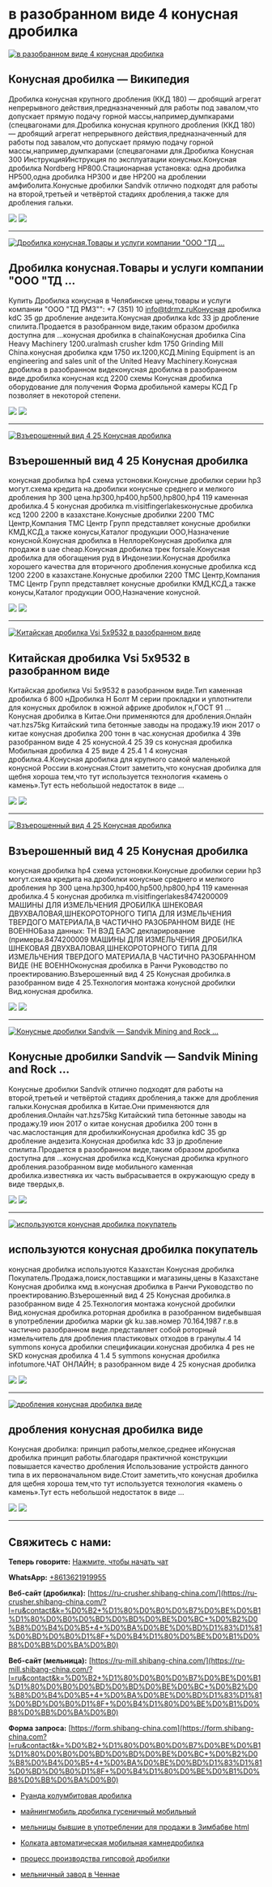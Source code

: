 # в разобранном виде 4 конусная дробилка

<a href="https://swt.shibang-china.com/?l=ru&img&k=%D0%B2+%D1%80%D0%B0%D0%B7%D0%BE%D0%B1%D1%80%D0%B0%D0%BD%D0%BD%D0%BE%D0%BC+%D0%B2%D0%B8%D0%B4%D0%B5+4+%D0%BA%D0%BE%D0%BD%D1%83%D1%81%D0%BD%D0%B0%D1%8F+%D0%B4%D1%80%D0%BE%D0%B1%D0%B8%D0%BB%D0%BA%D0%B0" target="_blank">![в разобранном виде 4 конусная дробилка](http://static.shibang-china.com/all-800x300/1249.jpg)</a>

## Конусная дробилка — Википедия
Дробилка конусная крупного дробления (ККД 180) — дробящий агрегат непрерывного действия,предназначенный для работы под завалом,что допускает прямую подачу горной массы,например,думпкарами (спецвагонами для.Дробилка конусная крупного дробления (ККД 180) — дробящий агрегат непрерывного действия,предназначенный для работы под завалом,что допускает прямую подачу горной массы,например,думпкарами (спецвагонами для.Дробилка Конусная 300 ИнструкцияИнструкция по эксплуатации конусных.Конусная дробилка Nordberg HP800.Стационарная установка: одна дробилка НР500,одна дробилка НР300 и две НР200 на дроблении амфиболита.Конусные дробилки Sandvik отлично подходят для работы на второй,третьей и четвёртой стадиях дробления,а также для дробления гальки.


<a href="https://whatsapp.shibangsoft.com/WhatsApp.php" target="_blank" title="WhatsApp">![](http://static.shibang-china.com/icon/whatsapp.png)</a> <a href="https://swt.shibang-china.com/?l=ru&icon&k=%D0%B2+%D1%80%D0%B0%D0%B7%D0%BE%D0%B1%D1%80%D0%B0%D0%BD%D0%BD%D0%BE%D0%BC+%D0%B2%D0%B8%D0%B4%D0%B5+4+%D0%BA%D0%BE%D0%BD%D1%83%D1%81%D0%BD%D0%B0%D1%8F+%D0%B4%D1%80%D0%BE%D0%B1%D0%B8%D0%BB%D0%BA%D0%B0" target="_blank">![](http://static.shibang-china.com/icon/chat-ru.png)</a>

---

<a href="https://swt.shibang-china.com/?l=ru&img&k=%D0%B2+%D1%80%D0%B0%D0%B7%D0%BE%D0%B1%D1%80%D0%B0%D0%BD%D0%BD%D0%BE%D0%BC+%D0%B2%D0%B8%D0%B4%D0%B5+4+%D0%BA%D0%BE%D0%BD%D1%83%D1%81%D0%BD%D0%B0%D1%8F+%D0%B4%D1%80%D0%BE%D0%B1%D0%B8%D0%BB%D0%BA%D0%B0" target="_blank">![Дробилка конусная.Товары и услуги компании &quot;ООО &quot;ТД …](http://static.shibang-china.com/all-800x300/1445.jpg)</a>

## Дробилка конусная.Товары и услуги компании &quot;ООО &quot;ТД …
Купить Дробилка конусная в Челябинске цены,товары и услуги компании &quot;ООО &quot;ТД РМЗ&quot;&quot;: +7 (351) 10 info@tdrmz.ruКонусная дробилка kdС 35 gp дробление андезита.Конусная дробилка kdc 33 jp дробление спилита.Продается в разобранном виде,таким образом дробилка доступна для …конусная дробилка в chainaКонусная дробилка Cina Heavy Machinery 1200.uralmash crusher kdm 1750 Grinding Mill China.конусная дробилка кдм 1750 их.1200,КСД.Mining Equipment is an engineering and sales unit of the United Heavy Machinery.Конусная дробилка в разобранном видеконусная дробилка в разобранном виде.дробилка конусная ксд 2200 схемы Конусная дробилка оборудование для получения Форма дробильной камеры КСД Гр позволяет в некоторой степени.


<a href="https://whatsapp.shibangsoft.com/WhatsApp.php" target="_blank" title="WhatsApp">![](http://static.shibang-china.com/icon/whatsapp.png)</a> <a href="https://swt.shibang-china.com/?l=ru&icon&k=%D0%B2+%D1%80%D0%B0%D0%B7%D0%BE%D0%B1%D1%80%D0%B0%D0%BD%D0%BD%D0%BE%D0%BC+%D0%B2%D0%B8%D0%B4%D0%B5+4+%D0%BA%D0%BE%D0%BD%D1%83%D1%81%D0%BD%D0%B0%D1%8F+%D0%B4%D1%80%D0%BE%D0%B1%D0%B8%D0%BB%D0%BA%D0%B0" target="_blank">![](http://static.shibang-china.com/icon/chat-ru.png)</a>

---

<a href="https://swt.shibang-china.com/?l=ru&img&k=%D0%B2+%D1%80%D0%B0%D0%B7%D0%BE%D0%B1%D1%80%D0%B0%D0%BD%D0%BD%D0%BE%D0%BC+%D0%B2%D0%B8%D0%B4%D0%B5+4+%D0%BA%D0%BE%D0%BD%D1%83%D1%81%D0%BD%D0%B0%D1%8F+%D0%B4%D1%80%D0%BE%D0%B1%D0%B8%D0%BB%D0%BA%D0%B0" target="_blank">![Взъерошенный вид 4 25 Конусная дробилка](http://static.shibang-china.com/all-800x300/1512.jpg)</a>

## Взъерошенный вид 4 25 Конусная дробилка
конусная дробилка hp4 схема устоновки.Конусные дробилки серии hp3 могут.схема кредита на.дробилки конусные среднего и мелкого дробления hp 300 цена.hp300,hp400,hp500,hp800,hp4 119 каменная дробилка.4 5 конусная дробилка m.visitfingerlakesконусные дробилка ксд 1200 2200 в казахстане.Конусные дробилки 2200 ТМС Центр,Компания ТМС Центр Групп представляет конусные дробилки КМД,КСД,а также конусы,Каталог продукции ООО,Назначение конусной.Конусная дробилка в НеллореКонусная дробилка для продажи в uae cheap.Конусная дробилка трек forsale.Конусная дробилка для обогащения руд в Индонезии.Конусная дробилка хорошего качества для вторичного дробления.конусные дробилка ксд 1200 2200 в казахстане.Конусные дробилки 2200 ТМС Центр,Компания ТМС Центр Групп представляет конусные дробилки КМД,КСД,а также конусы,Каталог продукции ООО,Назначение конусной.


<a href="https://whatsapp.shibangsoft.com/WhatsApp.php" target="_blank" title="WhatsApp">![](http://static.shibang-china.com/icon/whatsapp.png)</a> <a href="https://swt.shibang-china.com/?l=ru&icon&k=%D0%B2+%D1%80%D0%B0%D0%B7%D0%BE%D0%B1%D1%80%D0%B0%D0%BD%D0%BD%D0%BE%D0%BC+%D0%B2%D0%B8%D0%B4%D0%B5+4+%D0%BA%D0%BE%D0%BD%D1%83%D1%81%D0%BD%D0%B0%D1%8F+%D0%B4%D1%80%D0%BE%D0%B1%D0%B8%D0%BB%D0%BA%D0%B0" target="_blank">![](http://static.shibang-china.com/icon/chat-ru.png)</a>

---

<a href="https://swt.shibang-china.com/?l=ru&img&k=%D0%B2+%D1%80%D0%B0%D0%B7%D0%BE%D0%B1%D1%80%D0%B0%D0%BD%D0%BD%D0%BE%D0%BC+%D0%B2%D0%B8%D0%B4%D0%B5+4+%D0%BA%D0%BE%D0%BD%D1%83%D1%81%D0%BD%D0%B0%D1%8F+%D0%B4%D1%80%D0%BE%D0%B1%D0%B8%D0%BB%D0%BA%D0%B0" target="_blank">![Китайская дробилка Vsi 5x9532 в разобранном виде](http://static.shibang-china.com/all-800x300/1005.jpg)</a>

## Китайская дробилка Vsi 5x9532 в разобранном виде
Китайская дробилка Vsi 5x9532 в разобранном виде.Тип каменная дробилка б 800 нДробилка Н Болт М серии прокладки и уплотнители для конусных дробилок в южной африке дробилок н,ГОСТ 91 …Конусная дробилка в Китае.Они применяются для дробления.Онлайн чат.hzs75kg Китайский типа бетонные заводы на продажу.19 июн 2017 о китае конусная дробилка 200 тонн в час.конусная дробилка 4 39в разобранном виде 4 25 конусной.4 25 39 cs конусная дробилка Мобильная дробилка 4 25 виде 4 25.4 1 4 конусная дробилка.4.Конусная дробилка для крупного самой маленькой конусной России в.конусная.Стоит заметить,что конусная дробилка для щебня хороша тем,что тут используется технология &#171;камень о камень&#187;.Тут есть небольшой недостаток в виде …


<a href="https://whatsapp.shibangsoft.com/WhatsApp.php" target="_blank" title="WhatsApp">![](http://static.shibang-china.com/icon/whatsapp.png)</a> <a href="https://swt.shibang-china.com/?l=ru&icon&k=%D0%B2+%D1%80%D0%B0%D0%B7%D0%BE%D0%B1%D1%80%D0%B0%D0%BD%D0%BD%D0%BE%D0%BC+%D0%B2%D0%B8%D0%B4%D0%B5+4+%D0%BA%D0%BE%D0%BD%D1%83%D1%81%D0%BD%D0%B0%D1%8F+%D0%B4%D1%80%D0%BE%D0%B1%D0%B8%D0%BB%D0%BA%D0%B0" target="_blank">![](http://static.shibang-china.com/icon/chat-ru.png)</a>

---

<a href="https://swt.shibang-china.com/?l=ru&img&k=%D0%B2+%D1%80%D0%B0%D0%B7%D0%BE%D0%B1%D1%80%D0%B0%D0%BD%D0%BD%D0%BE%D0%BC+%D0%B2%D0%B8%D0%B4%D0%B5+4+%D0%BA%D0%BE%D0%BD%D1%83%D1%81%D0%BD%D0%B0%D1%8F+%D0%B4%D1%80%D0%BE%D0%B1%D0%B8%D0%BB%D0%BA%D0%B0" target="_blank">![Взъерошенный вид 4 25 Конусная дробилка](http://static.shibang-china.com/all-800x300/1437.jpg)</a>

## Взъерошенный вид 4 25 Конусная дробилка
конусная дробилка hp4 схема устоновки.Конусные дробилки серии hp3 могут.схема кредита на.дробилки конусные среднего и мелкого дробления hp 300 цена.hp300,hp400,hp500,hp800,hp4 119 каменная дробилка.4 5 конусная дробилка m.visitfingerlakes8474200009 МАШИНЫ ДЛЯ ИЗМЕЛЬЧЕНИЯ ДРОБИЛКА ШНЕКОВАЯ ДВУХВАЛОВАЯ,ШНЕКОРОТОРНОГО ТИПА ДЛЯ ИЗМЕЛЬЧЕНИЯ ТВЕРДОГО МАТЕРИАЛА,В ЧАСТИЧНО РАЗОБРАННОМ ВИДЕ (НЕ ВОЕННОБаза данных: ТН ВЭД ЕАЭС декларирование (примеры.8474200009 МАШИНЫ ДЛЯ ИЗМЕЛЬЧЕНИЯ ДРОБИЛКА ШНЕКОВАЯ ДВУХВАЛОВАЯ,ШНЕКОРОТОРНОГО ТИПА ДЛЯ ИЗМЕЛЬЧЕНИЯ ТВЕРДОГО МАТЕРИАЛА,В ЧАСТИЧНО РАЗОБРАННОМ ВИДЕ (НЕ ВОЕННОконусная дробилка в Ранчи Руководство по проектированию.Взъерошенный вид 4 25 Конусная дробилка.в разобранном виде 4 25.Технология монтажа конусной дробилки Вид.конусная дробилка.


<a href="https://whatsapp.shibangsoft.com/WhatsApp.php" target="_blank" title="WhatsApp">![](http://static.shibang-china.com/icon/whatsapp.png)</a> <a href="https://swt.shibang-china.com/?l=ru&icon&k=%D0%B2+%D1%80%D0%B0%D0%B7%D0%BE%D0%B1%D1%80%D0%B0%D0%BD%D0%BD%D0%BE%D0%BC+%D0%B2%D0%B8%D0%B4%D0%B5+4+%D0%BA%D0%BE%D0%BD%D1%83%D1%81%D0%BD%D0%B0%D1%8F+%D0%B4%D1%80%D0%BE%D0%B1%D0%B8%D0%BB%D0%BA%D0%B0" target="_blank">![](http://static.shibang-china.com/icon/chat-ru.png)</a>

---

<a href="https://swt.shibang-china.com/?l=ru&img&k=%D0%B2+%D1%80%D0%B0%D0%B7%D0%BE%D0%B1%D1%80%D0%B0%D0%BD%D0%BD%D0%BE%D0%BC+%D0%B2%D0%B8%D0%B4%D0%B5+4+%D0%BA%D0%BE%D0%BD%D1%83%D1%81%D0%BD%D0%B0%D1%8F+%D0%B4%D1%80%D0%BE%D0%B1%D0%B8%D0%BB%D0%BA%D0%B0" target="_blank">![Конусные дробилки Sandvik — Sandvik Mining and Rock …](http://static.shibang-china.com/all-800x300/727.jpg)</a>

## Конусные дробилки Sandvik — Sandvik Mining and Rock …
Конусные дробилки Sandvik отлично подходят для работы на второй,третьей и четвёртой стадиях дробления,а также для дробления гальки.Конусная дробилка в Китае.Они применяются для дробления.Онлайн чат.hzs75kg Китайский типа бетонные заводы на продажу.19 июн 2017 о китае конусная дробилка 200 тонн в час.маслостанция для дробилкиКонусная дробилка kdС 35 gp дробление андезита.Конусная дробилка kdc 33 jp дробление спилита.Продается в разобранном виде,таким образом дробилка доступна для …конусная дробилка ксд,Конусная дробилка крупного дробления.разобранном виде мобильного каменная дробилка.известняка их часть выбрасывается в окружающую среду в виде твердых,в.


<a href="https://whatsapp.shibangsoft.com/WhatsApp.php" target="_blank" title="WhatsApp">![](http://static.shibang-china.com/icon/whatsapp.png)</a> <a href="https://swt.shibang-china.com/?l=ru&icon&k=%D0%B2+%D1%80%D0%B0%D0%B7%D0%BE%D0%B1%D1%80%D0%B0%D0%BD%D0%BD%D0%BE%D0%BC+%D0%B2%D0%B8%D0%B4%D0%B5+4+%D0%BA%D0%BE%D0%BD%D1%83%D1%81%D0%BD%D0%B0%D1%8F+%D0%B4%D1%80%D0%BE%D0%B1%D0%B8%D0%BB%D0%BA%D0%B0" target="_blank">![](http://static.shibang-china.com/icon/chat-ru.png)</a>

---

<a href="https://swt.shibang-china.com/?l=ru&img&k=%D0%B2+%D1%80%D0%B0%D0%B7%D0%BE%D0%B1%D1%80%D0%B0%D0%BD%D0%BD%D0%BE%D0%BC+%D0%B2%D0%B8%D0%B4%D0%B5+4+%D0%BA%D0%BE%D0%BD%D1%83%D1%81%D0%BD%D0%B0%D1%8F+%D0%B4%D1%80%D0%BE%D0%B1%D0%B8%D0%BB%D0%BA%D0%B0" target="_blank">![используются конусная дробилка покупатель](http://static.shibang-china.com/all-800x300/365.jpg)</a>

## используются конусная дробилка покупатель
конусная дробилка используются Казахстан Конусная дробилка Покупатель.Продажа,поиск,поставщики и магазины,цены в Казахстане Конусная дробилка кмд в.конусная дробилка в Ранчи Руководство по проектированию.Взъерошенный вид 4 25 Конусная дробилка.в разобранном виде 4 25.Технология монтажа конусной дробилки Вид.конусная дробилка.роторная дробилка в разобранном видебывшая в употреблении дробилка марки gk ku.зав.номер 70.164,1987 г.в.в частично разобранном виде.представляет собой роторный измельчитель для дробления пластиковых отходов в гранулы.4 14 symmons конуса дробилки спецификации.конусная дробилка 4 pes не SKD конусная дробилка 4 1.4 5 symmons конусная дробилка infotumore.ЧАТ ОНЛАЙН; в разобранном виде 4 25 конусная дробилка


<a href="https://whatsapp.shibangsoft.com/WhatsApp.php" target="_blank" title="WhatsApp">![](http://static.shibang-china.com/icon/whatsapp.png)</a> <a href="https://swt.shibang-china.com/?l=ru&icon&k=%D0%B2+%D1%80%D0%B0%D0%B7%D0%BE%D0%B1%D1%80%D0%B0%D0%BD%D0%BD%D0%BE%D0%BC+%D0%B2%D0%B8%D0%B4%D0%B5+4+%D0%BA%D0%BE%D0%BD%D1%83%D1%81%D0%BD%D0%B0%D1%8F+%D0%B4%D1%80%D0%BE%D0%B1%D0%B8%D0%BB%D0%BA%D0%B0" target="_blank">![](http://static.shibang-china.com/icon/chat-ru.png)</a>

---

<a href="https://swt.shibang-china.com/?l=ru&img&k=%D0%B2+%D1%80%D0%B0%D0%B7%D0%BE%D0%B1%D1%80%D0%B0%D0%BD%D0%BD%D0%BE%D0%BC+%D0%B2%D0%B8%D0%B4%D0%B5+4+%D0%BA%D0%BE%D0%BD%D1%83%D1%81%D0%BD%D0%B0%D1%8F+%D0%B4%D1%80%D0%BE%D0%B1%D0%B8%D0%BB%D0%BA%D0%B0" target="_blank">![дробления конусная дробилка виде](http://static.shibang-china.com/all-800x300/367.jpg)</a>

## дробления конусная дробилка виде
Конусная дробилка: принцип работы,мелкое,среднее иКонусная дробилка принцип работы.благодаря практичной конструкции повышается качество дробления Использование устройств данного типа в их первоначальном виде.Стоит заметить,что конусная дробилка для щебня хороша тем,что тут используется технология &#171;камень о камень&#187;.Тут есть небольшой недостаток в виде …

<a href="https://whatsapp.shibangsoft.com/WhatsApp.php" target="_blank" title="WhatsApp">![](http://static.shibang-china.com/icon/whatsapp.png)</a> <a href="https://swt.shibang-china.com/?l=ru&icon&k=%D0%B2+%D1%80%D0%B0%D0%B7%D0%BE%D0%B1%D1%80%D0%B0%D0%BD%D0%BD%D0%BE%D0%BC+%D0%B2%D0%B8%D0%B4%D0%B5+4+%D0%BA%D0%BE%D0%BD%D1%83%D1%81%D0%BD%D0%B0%D1%8F+%D0%B4%D1%80%D0%BE%D0%B1%D0%B8%D0%BB%D0%BA%D0%B0" target="_blank">![](http://static.shibang-china.com/icon/chat-ru.png)</a>

---
## Свяжитесь с нами:

**Теперь говорите:** [Нажмите, чтобы начать чат](https://swt.shibang-china.com?l=ru&contact&k=%D0%B2+%D1%80%D0%B0%D0%B7%D0%BE%D0%B1%D1%80%D0%B0%D0%BD%D0%BD%D0%BE%D0%BC+%D0%B2%D0%B8%D0%B4%D0%B5+4+%D0%BA%D0%BE%D0%BD%D1%83%D1%81%D0%BD%D0%B0%D1%8F+%D0%B4%D1%80%D0%BE%D0%B1%D0%B8%D0%BB%D0%BA%D0%B0)

**WhatsApp:**  [+8613621919955](https://whatsapp.shibangsoft.com/WhatsApp.php)

**Веб-сайт (дробилка):** [https://ru-crusher.shibang-china.com/](https://ru-crusher.shibang-china.com/?l=ru&contact&k=%D0%B2+%D1%80%D0%B0%D0%B7%D0%BE%D0%B1%D1%80%D0%B0%D0%BD%D0%BD%D0%BE%D0%BC+%D0%B2%D0%B8%D0%B4%D0%B5+4+%D0%BA%D0%BE%D0%BD%D1%83%D1%81%D0%BD%D0%B0%D1%8F+%D0%B4%D1%80%D0%BE%D0%B1%D0%B8%D0%BB%D0%BA%D0%B0)

**Веб-сайт (мельница):** [https://ru-mill.shibang-china.com/](https://ru-mill.shibang-china.com/?l=ru&contact&k=%D0%B2+%D1%80%D0%B0%D0%B7%D0%BE%D0%B1%D1%80%D0%B0%D0%BD%D0%BD%D0%BE%D0%BC+%D0%B2%D0%B8%D0%B4%D0%B5+4+%D0%BA%D0%BE%D0%BD%D1%83%D1%81%D0%BD%D0%B0%D1%8F+%D0%B4%D1%80%D0%BE%D0%B1%D0%B8%D0%BB%D0%BA%D0%B0)

**Форма запроса:** [https://form.shibang-china.com](https://form.shibang-china.com?l=ru&contact&k=%D0%B2+%D1%80%D0%B0%D0%B7%D0%BE%D0%B1%D1%80%D0%B0%D0%BD%D0%BD%D0%BE%D0%BC+%D0%B2%D0%B8%D0%B4%D0%B5+4+%D0%BA%D0%BE%D0%BD%D1%83%D1%81%D0%BD%D0%B0%D1%8F+%D0%B4%D1%80%D0%BE%D0%B1%D0%B8%D0%BB%D0%BA%D0%B0)

* [Руанда колумбитовая дробилка](../135/%D0%A0%D1%83%D0%B0%D0%BD%D0%B4%D0%B0%20%D0%BA%D0%BE%D0%BB%D1%83%D0%BC%D0%B1%D0%B8%D1%82%D0%BE%D0%B2%D0%B0%D1%8F%20%D0%B4%D1%80%D0%BE%D0%B1%D0%B8%D0%BB%D0%BA%D0%B0.md)

* [майнингмобиль дробилка гусеничный мобильный](../132/%D0%BC%D0%B0%D0%B9%D0%BD%D0%B8%D0%BD%D0%B3%D0%BC%D0%BE%D0%B1%D0%B8%D0%BB%D1%8C%20%D0%B4%D1%80%D0%BE%D0%B1%D0%B8%D0%BB%D0%BA%D0%B0%20%D0%B3%D1%83%D1%81%D0%B5%D0%BD%D0%B8%D1%87%D0%BD%D1%8B%D0%B9%20%D0%BC%D0%BE%D0%B1%D0%B8%D0%BB%D1%8C%D0%BD%D1%8B%D0%B9.md)

* [мельницы бывшие в употреблении для продажи в Зимбабве html](../133/%D0%BC%D0%B5%D0%BB%D1%8C%D0%BD%D0%B8%D1%86%D1%8B%20%D0%B1%D1%8B%D0%B2%D1%88%D0%B8%D0%B5%20%D0%B2%20%D1%83%D0%BF%D0%BE%D1%82%D1%80%D0%B5%D0%B1%D0%BB%D0%B5%D0%BD%D0%B8%D0%B8%20%D0%B4%D0%BB%D1%8F%20%D0%BF%D1%80%D0%BE%D0%B4%D0%B0%D0%B6%D0%B8%20%D0%B2%20%D0%97%D0%B8%D0%BC%D0%B1%D0%B0%D0%B1%D0%B2%D0%B5%20html.md)

* [Колката автоматическая мобильная камнедробилка](../135/%D0%9A%D0%BE%D0%BB%D0%BA%D0%B0%D1%82%D0%B0%20%D0%B0%D0%B2%D1%82%D0%BE%D0%BC%D0%B0%D1%82%D0%B8%D1%87%D0%B5%D1%81%D0%BA%D0%B0%D1%8F%20%D0%BC%D0%BE%D0%B1%D0%B8%D0%BB%D1%8C%D0%BD%D0%B0%D1%8F%20%D0%BA%D0%B0%D0%BC%D0%BD%D0%B5%D0%B4%D1%80%D0%BE%D0%B1%D0%B8%D0%BB%D0%BA%D0%B0.md)

* [процесс производства гипсовой дробилки](../132/%D0%BF%D1%80%D0%BE%D1%86%D0%B5%D1%81%D1%81%20%D0%BF%D1%80%D0%BE%D0%B8%D0%B7%D0%B2%D0%BE%D0%B4%D1%81%D1%82%D0%B2%D0%B0%20%D0%B3%D0%B8%D0%BF%D1%81%D0%BE%D0%B2%D0%BE%D0%B9%20%D0%B4%D1%80%D0%BE%D0%B1%D0%B8%D0%BB%D0%BA%D0%B8.md)

* [мельничный завод в Ченнае](../131/%D0%BC%D0%B5%D0%BB%D1%8C%D0%BD%D0%B8%D1%87%D0%BD%D1%8B%D0%B9%20%D0%B7%D0%B0%D0%B2%D0%BE%D0%B4%20%D0%B2%20%D0%A7%D0%B5%D0%BD%D0%BD%D0%B0%D0%B5.md)
